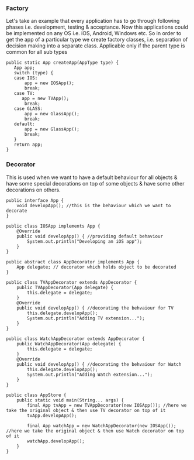 ### Factory
Let's take an example that every application has to go through following phases i.e. development, testing & acceptance. Now this applications could be implemented on any OS i.e. iOS, Android, Windows etc. So in order to get the app of a particular type we create factory classes, i.e. separation of decision making into a separate class. Applicable only if the parent type is common for all sub types

```
public static App createApp(AppType type) {
   App app;
   switch (type) {
   case IOS:
       app = new IOSApp();
       break;
   case TV:
      app = new TVApp();
       break;
   case GLASS:
       app = new GlassApp();
       break;
   default:
       app = new GlassApp();
       break;
   }
   return app;
}
```

### Decorator
This is used when we want to have a default behaviour for all objects & have some special decorations on top of some objects & have some other decorations on others.

```
public interface App {    
    void developApp(); //this is the behaviour which we want to decorate
}

public class IOSApp implements App {
    @Override
    public void developApp() { //providing default behaviour
        System.out.println("Developing an iOS app");
    }
}

public abstract class AppDecorator implements App {    
    App delegate; // decorator which holds object to be decorated
}

public class TVAppDecorator extends AppDecorator {    
    public TVAppDecorator(App delegate) {
        this.delegate = delegate;
    }
    @Override
    public void developApp() { //decorating the behvaiour for TV
        this.delegate.developApp();
        System.out.println("Adding TV extension...");
    }
}

public class WatchAppDecorator extends AppDecorator {    
    public WatchAppDecorator(App delegate) {
        this.delegate = delegate;
    }
    @Override
    public void developApp() { //decorating the behvaiour for Watch
        this.delegate.developApp();
        System.out.println("Adding Watch extension...");
    }
}

public class AppStore {
    public static void main(String... args) {
        final App tvApp = new TVAppDecorator(new IOSApp()); //here we take the original object & then use TV decorator on top of it
        tvApp.developApp();
        
        final App watchApp = new WatchAppDecorator(new IOSApp()); //here we take the original object & then use Watch decorator on top of it
        watchApp.developApp();
    }
}
```
